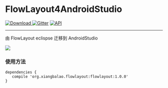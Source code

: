 # FlowLayout4AndroidStudio



[ ![Download](https://api.bintray.com/packages/longtaoge/maven/FlowLayout/images/download.svg) ](https://bintray.com/longtaoge/maven/FlowLayout/_latestVersion)[![Gitter](https://badges.gitter.im/Join%20Chat.svg)](https://gitter.im/longtaoge/FlowLayout4AndroidStudio?utm_source=badge&utm_medium=badge&utm_campaign=pr-badge)  [![API](https://img.shields.io/badge/API-8%2B-brightgreen.svg?style=flat)](https://android-arsenal.com/api?level=8)

----------

由 FlowLayout eclispse 迁移到 AndroidStudio

![](https://github.com/longtaoge/FlowLayout4AndroidStudio/blob/master/app/FlowLaout.gif)


### 使用方法 ###


    dependencies {
       compile 'org.xiangbalao.flowlayout:flowlayout:1.0.0'
    }


